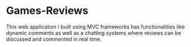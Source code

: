 # Games-Reviews
This web application i built using MVC frameworks has functionalities like dynamic comments as well as a chatting systems where reviews can be discussed and commented in real time.
